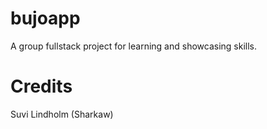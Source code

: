 # bujoapp

A group fullstack project for learning and showcasing skills.

# Credits

Suvi Lindholm (Sharkaw)
